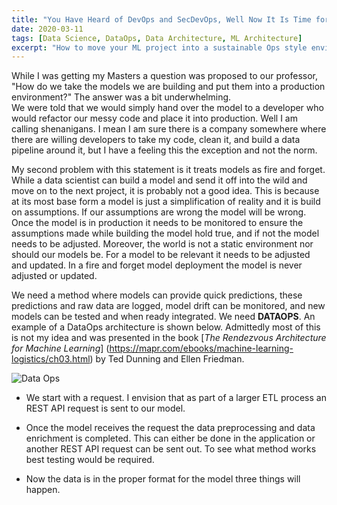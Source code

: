 ```yaml
---
title: "You Have Heard of DevOps and SecDevOps, Well Now It Is Time for DataOps!"
date: 2020-03-11
tags: [Data Science, DataOps, Data Architecture, ML Architecture]
excerpt: "How to move your ML project into a sustainable Ops style environment"
---
```


While I was getting my Masters a question was proposed to our professor, "How do we take the models
we are building and put them into a production environment?"  The answer was a bit underwhelming.  
We were told that we would simply hand over the model to a developer who would refactor our messy
code and place it into production.  Well I am calling shenanigans.  I mean I am sure there is a company
somewhere where there are willing developers to take my code, clean it, and build a data pipeline around
it, but I have a feeling this the exception and not the norm.

My second problem with this statement is it treats models as fire and forget.  While a data scientist
can build a model and send it off into the wild and move on to the next project, it is probably not a
good idea.  This is because at its most base form a model is just a simplification of reality and it is
build on assumptions.  If our assumptions are wrong the model will be wrong.  Once the model is
in production it needs to be monitored to ensure the assumptions made while building the model
hold true, and if not the model needs to be adjusted.  Moreover, the world is not a static environment
nor should our models be.  For a model to be relevant it needs to be adjusted and updated.  In a fire
and forget model deployment the model is never adjusted or updated.

We need a method where models can provide quick predictions, these predictions and raw data are logged,
model drift can be monitored, and new models can be tested and when ready integrated.  We need
**DATAOPS**.  An example of a DataOps architecture is shown below.  Admittedly most of this is
not my idea and was presented in the book [*The Rendezvous Architecture for Machine Learning*]
(https://mapr.com/ebooks/machine-learning-logistics/ch03.html) by Ted Dunning and Ellen Friedman.

![Data Ops]({{site.url}}/images/blog/2020-03-11/dataops.png)

- We start with a request.  I envision that as part of a larger ETL process an REST API request is sent
to our model.  

- Once the model receives the request the data preprocessing and data enrichment is completed.  This
can either be done in the application or another REST API request can be sent out.  To see what method
works best testing would be required.

- Now the data is in the proper format for the model three things will happen.
